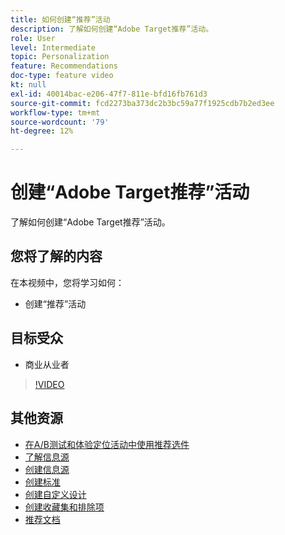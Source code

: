 ```yaml
---
title: 如何创建“推荐”活动
description: 了解如何创建“Adobe Target推荐”活动。
role: User
level: Intermediate
topic: Personalization
feature: Recommendations
doc-type: feature video
kt: null
exl-id: 40014bac-e206-47f7-811e-bfd16fb761d3
source-git-commit: fcd2273ba373dc2b3bc59a77f1925cdb7b2ed3ee
workflow-type: tm+mt
source-wordcount: '79'
ht-degree: 12%

---
```


# 创建“Adobe Target推荐”活动

了解如何创建“Adobe Target推荐”活动。

## 您将了解的内容

在本视频中，您将学习如何：

* 创建“推荐”活动

## 目标受众

* 商业从业者

>[!VIDEO](https://video.tv.adobe.com/v/27688?quality=12)

## 其他资源

* [在A/B测试和体验定位活动中使用推荐选件](use-recommendations-offers.md)
* [了解信息源](understanding-feeds.md)
* [创建信息源](create-a-feed.md)
* [创建标准](create-criteria.md)
* [创建自定义设计](create-custom-designs.md)
* [创建收藏集和排除项](create-collections-and-exclusions.md)
* [推荐文档](https://experienceleague.adobe.com/docs/target/using/recommendations/recommendations.html?lang=en)

